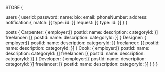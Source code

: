 STORE {

  users {
    userId:
    password:
    name:
    bio:
    email:
    phoneNumber:
    address:
    notification:{
      match: [{
        type:
        id:
      }]
      request: [{
        type:
        id:
      }]
    }
  }

  posts {
    Carpenter: {
      employer:[{
        postId:
        name:
        description:
        categoryId:
      }]
      freelancer: [{
        postId:
        name:
        description:
        categoryId:
      }]
    }
    Designer: {
      employer:[{
        postId:
        name:
        description:
        categoryId:
      }]
      freelancer: [{
        postId:
        name:
        description:
        categoryId:
      }]
    }
    Cook: {
      employer:[{
        postId:
        name:
        description:
        categoryId:
      }]
      freelancer: [{
        postId:
        name:
        description:
        categoryId:
      }]
    }
    Developer: {
      employer:[{
        postId:
        name:
        description:
        categoryId:
      }]
      freelancer: [{
        postId:
        name:
        description:
        categoryId:
      }]
    }
  }
}
